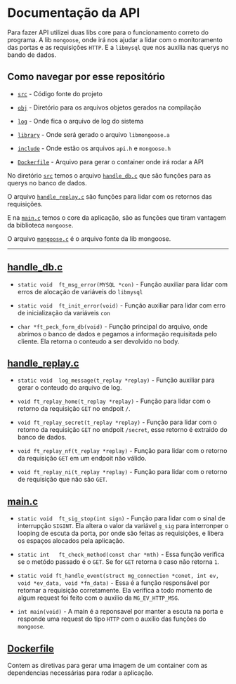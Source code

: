 
# Documentação da API

Para fazer API utilizei duas libs core para o funcionamento correto do programa.
A lib `mongoose`, onde irá nos ajudar a lidar com o monitoramento das portas e as requisições `HTTP`. E a `libmysql` que nos auxilia nas querys no bando de dados.

## Como navegar por esse repositório

- [`src`](./src/) - Código fonte do projeto

- [`obj`](./obj/) - Diretório para os arquivos objetos gerados na compilação

- [`log`](./log/) - Onde fica o arquivo de log do sistema

- [`library`](./library/) - Onde será gerado o arquivo `libmongoose.a`

- [`include`](./include/) - Onde estão os arquivos `api.h` e `mongoose.h`

- [`Dockerfile`](./Dockerfile) - Arquivo para gerar o container onde irá rodar a API

No diretório [`src`](./src/) temos o arquivo [`handle_db.c`](./src/handle_db.c) que são funções para as querys no banco de dados.

O arquivo [`handle_replay.c`](./src/handle_replay.c) são funções para lidar com os retornos das requisições.

E na [`main.c`](./src/main.c) temos o core da aplicação, são as funções que tiram vantagem da biblioteca `mongoose`.

O arquivo [`mongoose.c`](./src/mongoose.c) é o arquivo fonte da lib mongoose.

---

## [handle_db.c](./src/handle_db.c)

- `static void	ft_msg_error(MYSQL *con)` - Função auxiliar para lidar com erros de alocação de variáveis do `libmysql`

- `static void	ft_init_error(void)` - Função auxiliar para lidar com erro de inicialização da variáveis `con`

- `char *ft_peck_form_db(void)` - Função principal do arquivo, onde abrimos o banco de dados e pegamos a informação requisitada pelo cliente. Ela retorna o conteudo a ser devolvido no body.

## [handle_replay.c](./src/handle_replay.c)

- `static void	log_message(t_replay *replay)` - Função auxiliar para gerar o conteudo do arquivo de log.

- `void	ft_replay_home(t_replay *replay)` - Função para lidar com o retorno da requisição `GET` no endpoit `/`.

- `void	ft_replay_secret(t_replay *replay)` - Função para lidar com o retorno da requisição `GET` no endpoit `/secret`, esse retorno é extraido do banco de dados.

- `void	ft_replay_nf(t_replay *replay)` - Função para lidar com o retorno da requisição `GET` em um endpoit não válido.

- `void	ft_replay_ni(t_replay *replay)` - Função para lidar com o retorno de requisição que não são `GET`.

## [main.c](./src/main.c)

- `static void	ft_sig_stop(int sign)` - Função para lidar com o sinal de interrupção `SIGINT`. Ela altera o valor da variável `g_sig` para interronper o looping de escuta da porta, por onde são feitas as requisições, e libera os espaços alocados pela aplicação.

- `static int	ft_check_method(const char *mth)` - Essa função verifica se o metódo passado é o `GET`. Se for `GET` retorna `0` caso não retorna `1`.

- `static void ft_handle_event(struct mg_connection *conet, int ev, void *ev_data, void *fn_data)` - Essa é a função responsável por retornar a requisição corretamente. Ela verifica a todo momento de algum request foi feito com o auxilio da `MG_EV_HTTP_MSG`.

- `int main(void)` - A main é a reponsavel por manter a escuta na porta e responde uma request do tipo `HTTP` com o auxílio das funções do `mongoose`.

## [Dockerfile](./Dockerfile)

Contem as diretivas para gerar uma imagem de um container com as dependencias necessárias para rodar a aplicação.